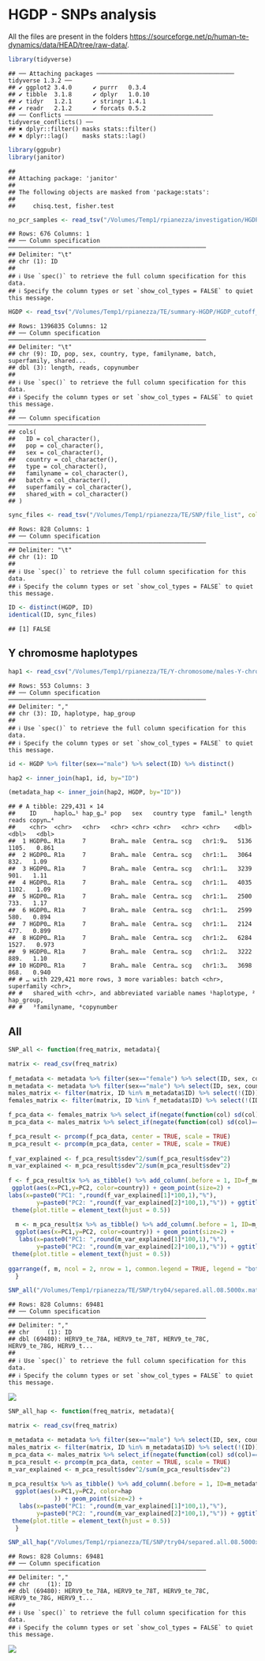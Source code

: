 HGDP - SNPs analysis
================

All the files are present in the folders
<https://sourceforge.net/p/human-te-dynamics/data/HEAD/tree/raw-data/>.

``` r
library(tidyverse)
```

    ## ── Attaching packages ─────────────────────────────────────── tidyverse 1.3.2 ──
    ## ✔ ggplot2 3.4.0      ✔ purrr   0.3.4 
    ## ✔ tibble  3.1.8      ✔ dplyr   1.0.10
    ## ✔ tidyr   1.2.1      ✔ stringr 1.4.1 
    ## ✔ readr   2.1.2      ✔ forcats 0.5.2 
    ## ── Conflicts ────────────────────────────────────────── tidyverse_conflicts() ──
    ## ✖ dplyr::filter() masks stats::filter()
    ## ✖ dplyr::lag()    masks stats::lag()

``` r
library(ggpubr)
library(janitor)
```

    ## 
    ## Attaching package: 'janitor'
    ## 
    ## The following objects are masked from 'package:stats':
    ## 
    ##     chisq.test, fisher.test

``` r
no_pcr_samples <- read_tsv("/Volumes/Temp1/rpianezza/investigation/HGDP-no-PCR/HGDP-only-pcr-free-samples.tsv", col_names = ("ID"))
```

    ## Rows: 676 Columns: 1
    ## ── Column specification ────────────────────────────────────────────────────────
    ## Delimiter: "\t"
    ## chr (1): ID
    ## 
    ## ℹ Use `spec()` to retrieve the full column specification for this data.
    ## ℹ Specify the column types or set `show_col_types = FALSE` to quiet this message.

``` r
HGDP <- read_tsv("/Volumes/Temp1/rpianezza/TE/summary-HGDP/HGDP_cutoff_classified.tsv", col_names = c( "ID","pop","sex","country","type","familyname","length","reads","copynumber","batch", "superfamily", "shared_with"), skip=1) %>% mutate(country = recode(country, "Oceania_(SGDP),Oceania"="Oceania")) %>% type_convert() %>% filter(!(ID %in% no_pcr_samples$ID))
```

    ## Rows: 1396835 Columns: 12
    ## ── Column specification ────────────────────────────────────────────────────────
    ## Delimiter: "\t"
    ## chr (9): ID, pop, sex, country, type, familyname, batch, superfamily, shared...
    ## dbl (3): length, reads, copynumber
    ## 
    ## ℹ Use `spec()` to retrieve the full column specification for this data.
    ## ℹ Specify the column types or set `show_col_types = FALSE` to quiet this message.
    ## 
    ## ── Column specification ────────────────────────────────────────────────────────
    ## cols(
    ##   ID = col_character(),
    ##   pop = col_character(),
    ##   sex = col_character(),
    ##   country = col_character(),
    ##   type = col_character(),
    ##   familyname = col_character(),
    ##   batch = col_character(),
    ##   superfamily = col_character(),
    ##   shared_with = col_character()
    ## )

``` r
sync_files <- read_tsv("/Volumes/Temp1/rpianezza/TE/SNP/file_list", col_names = "ID") %>% separate(ID, into = c("ID", "desc"), sep="-") %>% select(ID) %>% distinct(ID)
```

    ## Rows: 828 Columns: 1
    ## ── Column specification ────────────────────────────────────────────────────────
    ## Delimiter: "\t"
    ## chr (1): ID
    ## 
    ## ℹ Use `spec()` to retrieve the full column specification for this data.
    ## ℹ Specify the column types or set `show_col_types = FALSE` to quiet this message.

``` r
ID <- distinct(HGDP, ID)
identical(ID, sync_files)
```

    ## [1] FALSE

## Y chromosme haplotypes

``` r
hap1 <- read_csv("/Volumes/Temp1/rpianezza/TE/Y-chromosome/males-Y-chromosome.txt")
```

    ## Rows: 553 Columns: 3
    ## ── Column specification ────────────────────────────────────────────────────────
    ## Delimiter: ","
    ## chr (3): ID, haplotype, hap_group
    ## 
    ## ℹ Use `spec()` to retrieve the full column specification for this data.
    ## ℹ Specify the column types or set `show_col_types = FALSE` to quiet this message.

``` r
id <- HGDP %>% filter(sex=="male") %>% select(ID) %>% distinct()

hap2 <- inner_join(hap1, id, by="ID")

(metadata_hap <- inner_join(hap2, HGDP, by="ID"))
```

    ## # A tibble: 229,431 × 14
    ##    ID     haplo…¹ hap_g…² pop   sex   country type  famil…³ length reads copyn…⁴
    ##    <chr>  <chr>   <chr>   <chr> <chr> <chr>   <chr> <chr>    <dbl> <dbl>   <dbl>
    ##  1 HGDP0… R1a     7       Brah… male  Centra… scg   chr1:9…   5136 1105.   0.861
    ##  2 HGDP0… R1a     7       Brah… male  Centra… scg   chr1:1…   3064  832.   1.09 
    ##  3 HGDP0… R1a     7       Brah… male  Centra… scg   chr1:1…   3239  901.   1.11 
    ##  4 HGDP0… R1a     7       Brah… male  Centra… scg   chr1:1…   4035 1102.   1.09 
    ##  5 HGDP0… R1a     7       Brah… male  Centra… scg   chr1:1…   2500  733.   1.17 
    ##  6 HGDP0… R1a     7       Brah… male  Centra… scg   chr1:1…   2599  580.   0.894
    ##  7 HGDP0… R1a     7       Brah… male  Centra… scg   chr1:1…   2124  477.   0.899
    ##  8 HGDP0… R1a     7       Brah… male  Centra… scg   chr1:2…   6284 1527.   0.973
    ##  9 HGDP0… R1a     7       Brah… male  Centra… scg   chr1:2…   3222  889.   1.10 
    ## 10 HGDP0… R1a     7       Brah… male  Centra… scg   chr1:3…   3698  868.   0.940
    ## # … with 229,421 more rows, 3 more variables: batch <chr>, superfamily <chr>,
    ## #   shared_with <chr>, and abbreviated variable names ¹​haplotype, ²​hap_group,
    ## #   ³​familyname, ⁴​copynumber

## All

``` r
SNP_all <- function(freq_matrix, metadata){

matrix <- read_csv(freq_matrix)
  
f_metadata <- metadata %>% filter(sex=="female") %>% select(ID, sex, country, pop) %>% distinct()
m_metadata <- metadata %>% filter(sex=="male") %>% select(ID, sex, country, pop) %>% distinct()
males_matrix <- filter(matrix, ID %in% m_metadata$ID) %>% select(!(ID))
females_matrix <- filter(matrix, ID %in% f_metadata$ID) %>% select(!(ID))

f_pca_data <- females_matrix %>% select_if(negate(function(col) sd(col)==0))
m_pca_data <- males_matrix %>% select_if(negate(function(col) sd(col)==0))

f_pca_result <- prcomp(f_pca_data, center = TRUE, scale = TRUE)
m_pca_result <- prcomp(m_pca_data, center = TRUE, scale = TRUE)
  
f_var_explained <- f_pca_result$sdev^2/sum(f_pca_result$sdev^2)
m_var_explained <- m_pca_result$sdev^2/sum(m_pca_result$sdev^2)
   
f <- f_pca_result$x %>% as_tibble() %>% add_column(.before = 1, ID=f_metadata$ID, sex=f_metadata$sex, pop=f_metadata$pop, country=f_metadata$country) %>% as.data.frame() %>%
 ggplot(aes(x=PC1,y=PC2, color=country)) + geom_point(size=2) +
labs(x=paste0("PC1: ",round(f_var_explained[1]*100,1),"%"),
        y=paste0("PC2: ",round(f_var_explained[2]*100,1),"%")) + ggtitle("All the repetitive sequences - females") +
 theme(plot.title = element_text(hjust = 0.5))
   
  m <- m_pca_result$x %>% as_tibble() %>% add_column(.before = 1, ID=m_metadata$ID, sex=m_metadata$sex, pop=m_metadata$pop, country=m_metadata$country) %>% as.data.frame() %>%
  ggplot(aes(x=PC1,y=PC2, color=country)) + geom_point(size=2) +
   labs(x=paste0("PC1: ",round(m_var_explained[1]*100,1),"%"),
        y=paste0("PC2: ",round(m_var_explained[2]*100,1),"%")) + ggtitle("All the repetitive sequences - males") +
 theme(plot.title = element_text(hjust = 0.5))
 
ggarrange(f, m, ncol = 2, nrow = 1, common.legend = TRUE, legend = "bottom", align = "hv", font.label = list(size = 10, color = "black", face = "bold", family = NULL, position = "top"))
  }
```

``` r
SNP_all("/Volumes/Temp1/rpianezza/TE/SNP/try04/separed.all.08.5000x.matrix.tsv", HGDP)
```

    ## Rows: 828 Columns: 69481
    ## ── Column specification ────────────────────────────────────────────────────────
    ## Delimiter: ","
    ## chr     (1): ID
    ## dbl (69480): HERV9_te_78A, HERV9_te_78T, HERV9_te_78C, HERV9_te_78G, HERV9_t...
    ## 
    ## ℹ Use `spec()` to retrieve the full column specification for this data.
    ## ℹ Specify the column types or set `show_col_types = FALSE` to quiet this message.

![](05_HGDP_SNP_files/figure-gfm/all-1.png)<!-- -->

``` r
SNP_all_hap <- function(freq_matrix, metadata){

matrix <- read_csv(freq_matrix)

m_metadata <- metadata %>% filter(sex=="male") %>% select(ID, sex, country, pop, haplotype) %>% distinct()
males_matrix <- filter(matrix, ID %in% m_metadata$ID) %>% select(!(ID))
m_pca_data <- males_matrix %>% select_if(negate(function(col) sd(col)==0))
m_pca_result <- prcomp(m_pca_data, center = TRUE, scale = TRUE)
m_var_explained <- m_pca_result$sdev^2/sum(m_pca_result$sdev^2)
   
m_pca_result$x %>% as_tibble() %>% add_column(.before = 1, ID=m_metadata$ID, sex=m_metadata$sex, pop=m_metadata$pop, country=m_metadata$country, hap=m_metadata$haplotype) %>% as.data.frame() %>%
  ggplot(aes(x=PC1,y=PC2, color=hap
             )) + geom_point(size=2) +
   labs(x=paste0("PC1: ",round(m_var_explained[1]*100,1),"%"),
        y=paste0("PC2: ",round(m_var_explained[2]*100,1),"%")) + ggtitle("All the repetitive sequences - males") +
 theme(plot.title = element_text(hjust = 0.5))
  }
```

``` r
SNP_all_hap("/Volumes/Temp1/rpianezza/TE/SNP/try04/separed.all.08.5000x.matrix.tsv", metadata_hap)
```

    ## Rows: 828 Columns: 69481
    ## ── Column specification ────────────────────────────────────────────────────────
    ## Delimiter: ","
    ## chr     (1): ID
    ## dbl (69480): HERV9_te_78A, HERV9_te_78T, HERV9_te_78C, HERV9_te_78G, HERV9_t...
    ## 
    ## ℹ Use `spec()` to retrieve the full column specification for this data.
    ## ℹ Specify the column types or set `show_col_types = FALSE` to quiet this message.

![](05_HGDP_SNP_files/figure-gfm/all-hap-1.png)<!-- -->
